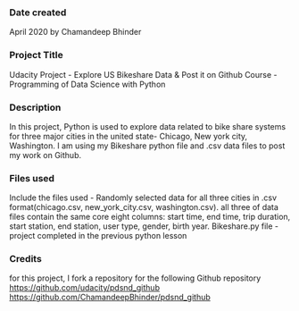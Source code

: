 ### Date created
April 2020 by Chamandeep Bhinder

### Project Title
Udacity Project - Explore US Bikeshare Data & Post it on Github
Course - Programming of Data Science with Python

### Description
In this project, Python is used to explore data related to bike share systems for three major cities in the united state- Chicago, New york city, Washington. I am using my Bikeshare python file and .csv data files to post my work on Github.

### Files used
Include the files used - Randomly selected data for all three cities in .csv format(chicago.csv, new_york_city.csv, washington.csv). all three of data files contain the same core eight columns: start time, end time, trip duration, start station, end station, user type, gender, birth year.
Bikeshare.py file - project completed in the previous python lesson

### Credits
for this project, I fork a repository for the following Github repository
https://github.com/udacity/pdsnd_github
https://github.com/ChamandeepBhinder/pdsnd_github
